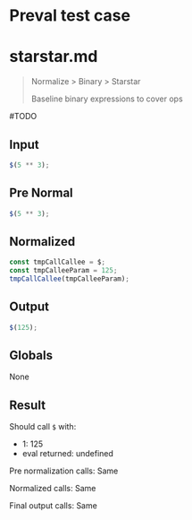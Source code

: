 # Preval test case

# starstar.md

> Normalize > Binary > Starstar
>
> Baseline binary expressions to cover ops

#TODO

## Input

`````js filename=intro
$(5 ** 3);
`````

## Pre Normal

`````js filename=intro
$(5 ** 3);
`````

## Normalized

`````js filename=intro
const tmpCallCallee = $;
const tmpCalleeParam = 125;
tmpCallCallee(tmpCalleeParam);
`````

## Output

`````js filename=intro
$(125);
`````

## Globals

None

## Result

Should call `$` with:
 - 1: 125
 - eval returned: undefined

Pre normalization calls: Same

Normalized calls: Same

Final output calls: Same
